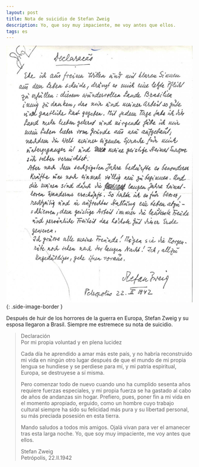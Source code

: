 ```yaml
---
layout: post
title: Nota de suicidio de Stefan Zweig
description: Yo, que soy muy impaciente, me voy antes que ellos.
tags: es
---
```


![Nota de suicidio de Stefan Zweig][1]
{: .side-image-border }

Después de huir de los horrores de la guerra en Europa, Stefan Zweig y su
esposa llegaron a Brasil. Siempre me estremece su nota de suicidio.

> Declaración  
> Por mi propia voluntad y en plena lucidez
>
> Cada día he aprendido a amar más este país, y no habría reconstruido mi vida
> en ningún otro lugar después de que el mundo de mi propia lengua se hundiese
> y se perdiese para mí, y mi patria espiritual, Europa, se destruyese a sí
> misma.
>
> Pero comenzar todo de nuevo cuando uno ha cumplido sesenta años requiere
> fuerzas especiales, y mi propia fuerza se ha gastado al cabo de años de
> andanzas sin hogar. Prefiero, pues, poner fin a mi vida en el momento
> apropiado, erguido, como un hombre cuyo trabajo cultural siempre ha sido su
> felicidad más pura y su libertad personal, su más preciada posesión en esta
> tierra.
>
> Mando saludos a todos mis amigos. Ojalá vivan para ver el amanecer tras esta
> larga noche. Yo, que soy muy impaciente, me voy antes que ellos.
>
> Stefan Zweig  
> Petrópolis, 22.II.1942


[1]: /assets/images/notes/nota-suicidio-stefan-zweig.jpeg

